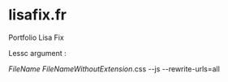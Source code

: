 # lisafix.fr
Portfolio Lisa Fix


Lessc argument :

$FileName$ $FileNameWithoutExtension$.css --js --rewrite-urls=all